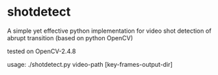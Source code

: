 # shotdetect

A simple yet effective python implementation for video shot detection of abrupt transition (based on python OpenCV)

tested on OpenCV-2.4.8

usage: ./shotdetect.py video-path [key-frames-output-dir]
